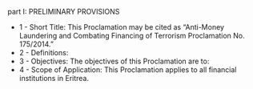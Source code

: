 part I: PRELIMINARY PROVISIONS

<ul>
			<li>1 - Short Title: This Proclamation may be cited as “Anti-Money Laundering and Combating Financing of Terrorism Proclamation No. 175&#x2F;2014.”<ul>
			</ul></li>			<li>2 - Definitions: <ul>
			</ul></li>			<li>3 - Objectives: The objectives of this Proclamation are to:<ul>
			</ul></li>			<li>4 - Scope of Application: This Proclamation applies to all financial institutions in Eritrea.<ul>
			</ul></li></ul>